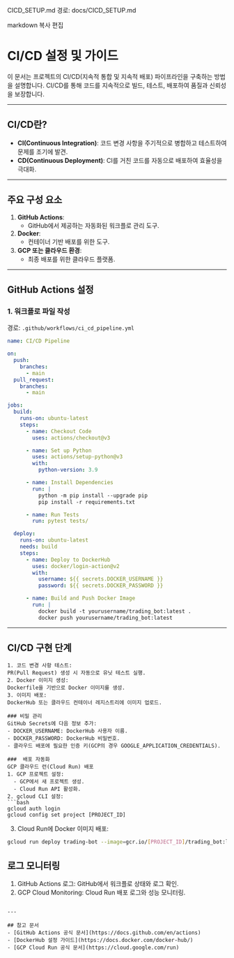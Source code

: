 CICD_SETUP.md
경로: docs/CICD_SETUP.md

markdown
복사
편집
# CI/CD 설정 및 가이드

이 문서는 프로젝트의 CI/CD(지속적 통합 및 지속적 배포) 파이프라인을 구축하는 방법을 설명합니다. CI/CD를 통해 코드를 지속적으로 빌드, 테스트, 배포하여 품질과 신뢰성을 보장합니다.

---

## CI/CD란?
- **CI(Continuous Integration)**: 코드 변경 사항을 주기적으로 병합하고 테스트하여 문제를 조기에 발견.
- **CD(Continuous Deployment)**: CI를 거친 코드를 자동으로 배포하여 효율성을 극대화.

---

## 주요 구성 요소
1. **GitHub Actions**:
   - GitHub에서 제공하는 자동화된 워크플로 관리 도구.
2. **Docker**:
   - 컨테이너 기반 배포를 위한 도구.
3. **GCP 또는 클라우드 환경**:
   - 최종 배포를 위한 클라우드 플랫폼.

---

## GitHub Actions 설정
### 1. 워크플로 파일 작성
경로: `.github/workflows/ci_cd_pipeline.yml`
```yaml
name: CI/CD Pipeline

on:
  push:
    branches:
      - main
  pull_request:
    branches:
      - main

jobs:
  build:
    runs-on: ubuntu-latest
    steps:
      - name: Checkout Code
        uses: actions/checkout@v3

      - name: Set up Python
        uses: actions/setup-python@v3
        with:
          python-version: 3.9

      - name: Install Dependencies
        run: |
          python -m pip install --upgrade pip
          pip install -r requirements.txt

      - name: Run Tests
        run: pytest tests/

  deploy:
    runs-on: ubuntu-latest
    needs: build
    steps:
      - name: Deploy to DockerHub
        uses: docker/login-action@v2
        with:
          username: ${{ secrets.DOCKER_USERNAME }}
          password: ${{ secrets.DOCKER_PASSWORD }}

      - name: Build and Push Docker Image
        run: |
          docker build -t yourusername/trading_bot:latest .
          docker push yourusername/trading_bot:latest
```

---

## CI/CD 구현 단계
```
1. 코드 변경 사항 테스트:
PR(Pull Request) 생성 시 자동으로 유닛 테스트 실행.
2. Docker 이미지 생성:
Dockerfile을 기반으로 Docker 이미지를 생성.
3. 이미지 배포:
DockerHub 또는 클라우드 컨테이너 레지스트리에 이미지 업로드.

### 비밀 관리
GitHub Secrets에 다음 정보 추가:
- DOCKER_USERNAME: DockerHub 사용자 이름.
- DOCKER_PASSWORD: DockerHub 비밀번호.
- 클라우드 배포에 필요한 인증 키(GCP의 경우 GOOGLE_APPLICATION_CREDENTIALS).

###  배포 자동화
GCP 클라우드 런(Cloud Run) 배포
1. GCP 프로젝트 설정:
  - GCP에서 새 프로젝트 생성.
  - Cloud Run API 활성화.
2. gcloud CLI 설정:
```bash
gcloud auth login
gcloud config set project [PROJECT_ID]
```

3. Cloud Run에 Docker 이미지 배포:
```bash
gcloud run deploy trading-bot --image=gcr.io/[PROJECT_ID]/trading_bot:latest --region=us-central1
```

## 로그 모니터링
1. GitHub Actions 로그:
GitHub에서 워크플로 상태와 로그 확인.
2. GCP Cloud Monitoring:
Cloud Run 배포 로그와 성능 모니터링.
```

---

## 참고 문서
- [GitHub Actions 공식 문서](https://docs.github.com/en/actions)
- [DockerHub 설정 가이드](https://docs.docker.com/docker-hub/)
- [GCP Cloud Run 공식 문서](https://cloud.google.com/run)
